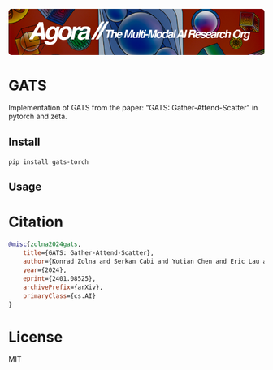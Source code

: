 [![Multi-Modality](agorabanner.png)](https://discord.gg/qUtxnK2NMf)

# GATS
Implementation of GATS from the paper: "GATS: Gather-Attend-Scatter" in pytorch and zeta.


## Install
`pip install gats-torch`

## Usage


# Citation
```bibtex
@misc{zolna2024gats,
    title={GATS: Gather-Attend-Scatter}, 
    author={Konrad Zolna and Serkan Cabi and Yutian Chen and Eric Lau and Claudio Fantacci and Jurgis Pasukonis and Jost Tobias Springenberg and Sergio Gomez Colmenarejo},
    year={2024},
    eprint={2401.08525},
    archivePrefix={arXiv},
    primaryClass={cs.AI}
}
```

# License
MIT



